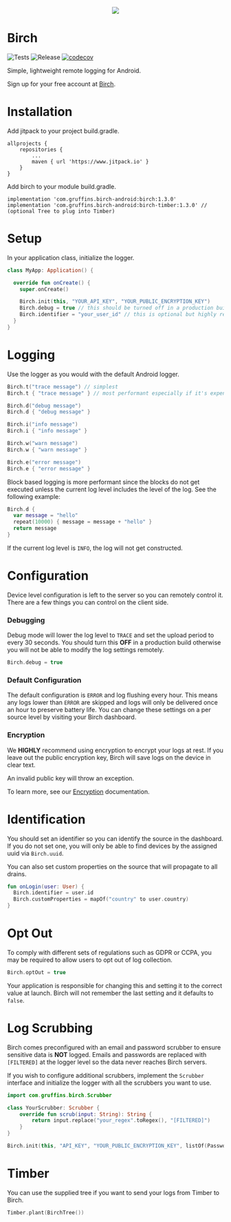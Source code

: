 <p align="center">
<img src="https://user-images.githubusercontent.com/381273/204187386-ec93e173-a6fa-40b1-8b74-c52a0c5048b3.png" />
</p>

# Birch
![Tests](https://github.com/gruffins/birch-android/actions/workflows/tests.yml/badge.svg)
![Release](https://jitpack.io/v/com.gruffins/birch-android.svg)
[![codecov](https://codecov.io/gh/gruffins/birch-android/branch/main/graph/badge.svg?token=CZ0HQ8VI6T)](https://codecov.io/gh/gruffins/birch-android)

Simple, lightweight remote logging for Android.

Sign up for your free account at [Birch](https://birch.ryanfung.com).

# Installation

Add jitpack to your project build.gradle.
```
allprojects {
    repositories {
        ...
        maven { url 'https://www.jitpack.io' }
    }
}
```

Add birch to your module build.gradle.
```
implementation 'com.gruffins.birch-android:birch:1.3.0'
implementation 'com.gruffins.birch-android:birch-timber:1.3.0' // (optional Tree to plug into Timber)
```

# Setup

In your application class, initialize the logger.
```kotlin
class MyApp: Application() {

  override fun onCreate() {
    super.onCreate()

    Birch.init(this, "YOUR_API_KEY", "YOUR_PUBLIC_ENCRYPTION_KEY")
    Birch.debug = true // this should be turned off in a production build. Debug mode allows you to see Birch operating and artificially lowers the log level and flush period.
    Birch.identifier = "your_user_id" // this is optional but highly recommended
  }
}
```

# Logging
Use the logger as you would with the default Android logger.

```kotlin
Birch.t("trace message") // simplest
Birch.t { "trace message" } // most performant especially if it's expensive to build the log message.

Birch.d("debug message")
Birch.d { "debug message" }

Birch.i("info message")
Birch.i { "info message" }

Birch.w("warn message")
Birch.w { "warn message" }

Birch.e("error message")
Birch.e { "error message" }
```

Block based logging is more performant since the blocks do not get executed unless the current log level includes the level of the log. See the following example:

```kotlin
Birch.d {
  var message = "hello"
  repeat(10000) { message = message + "hello" }
  return message
}
```

If the current log level is `INFO`, the log will not get constructed.

# Configuration
Device level configuration is left to the server so you can remotely control it. There are a few things you can control on the client side.

### Debugging
Debug mode will lower the log level to `TRACE` and set the upload period to every 30 seconds. You should turn this __OFF__ in a production build otherwise you will not be able to modify the log settings remotely.
```kotlin
Birch.debug = true
```

### Default Configuration

The default configuration is `ERROR` and log flushing every hour. This means any logs lower than `ERROR` are skipped and logs will only be delivered once an hour to preserve battery life. You can change these settings on a per source level by visiting your Birch dashboard.

### Encryption

We **HIGHLY** recommend using encryption to encrypt your logs at rest. If you leave out the public encryption key, Birch will save logs on the device in clear text.

An invalid public key will throw an exception.

To learn more, see our [Encryption](https://github.com/gruffins/birch-android/wiki/Encryption) documentation.

# Identification
You should set an identifier so you can identify the source in the dashboard. If you do not set one, you will only be able to find devices by the assigned uuid via `Birch.uuid`.

You can also set custom properties on the source that will propagate to all drains.

```kotlin
fun onLogin(user: User) {
  Birch.identifier = user.id
  Birch.customProperties = mapOf("country" to user.country)
}
```

# Opt Out

To comply with different sets of regulations such as GDPR or CCPA, you may be required to allow users to opt out of log collection.

```kotlin
Birch.optOut = true
```

Your application is responsible for changing this and setting it to the correct value at launch. Birch will not remember the last setting and it defaults to `false`.

# Log Scrubbing

Birch comes preconfigured with an email and password scrubber to ensure sensitive data is __NOT__ logged. Emails and passwords are replaced with `[FILTERED]` at the logger level so the data never reaches Birch servers.

If you wish to configure additional scrubbers, implement the `Scrubber` interface and initialize the logger with all the scrubbers you want to use.

```kotlin
import com.gruffins.birch.Scrubber

class YourScrubber: Scrubber {
    override fun scrub(input: String): String {
        return input.replace("your_regex".toRegex(), "[FILTERED]")
    }
}
```

```kotlin
Birch.init(this, "API_KEY", "YOUR_PUBLIC_ENCRYPTION_KEY", listOf(PasswordScrubber(), EmailScrubber(), YourScrubber()))
```

# Timber
You can use the supplied tree if you want to send your logs from Timber to Birch.

```kotlin
Timber.plant(BirchTree())
```
